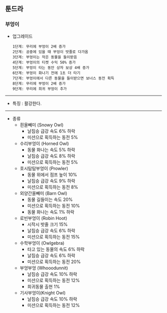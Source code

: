 ## 툰드라
### 부엉이

+ 업그레이드

      1단계: 무리에 부엉이 2배 증가
      2단계: 공중에 있을 때 부엉이 밧줄로 다가옴
      3단계: 부엉이는 작은 동물을 들이받음
      4단계: 부엉이의 티켓 수익 50% 증가
      5단계: 부엉이 타는 동안 상자 보상 4배 증가
      6단계: 부엉이 화나기 전에 1초 더 타기
      7단계: 부엉이에서 다른 동물을 들이받으면 보너스 동전 획득
      8단계: 무리에 부엉이 2배 증가
      9단계: 무리에 희귀 부엉이 추가
	    
***
+ 특징 : 활강한다. 
***
* 종류
    * 흰올빼미 (Snowy Owl)
      + 날짐승 급강 속도 6% 하락
      + 미션으로 획득하는 동전 5%
    * 수리부엉이 (Horned Owl)
      + 동물 화나는 속도 5% 하락
      + 날짐승 급강 속도 8% 하락
      + 미션으로 획득하는 동전 5%
    * 호시탐탐부엉이 (Prowler)
      + 동물 위에서 점프 높이 10%
      + 날짐승 급강 속도 9% 하락
      + 미션으로 획득하는 동전 8%
    * 외양간올빼미 (Barn Owl)
      + 동물 길들이는 속도 20%
      + 미션으로 획득하는 동전 10%
      + 동물 화나는 속도 1% 하락
    * 로빈부엉이 (Robin Hoot)
      + 시작시 밧줄 크기 15%
      + 날짐승 급강 속도 6% 하락
      + 미션으로 획득하는 동전 15%
    * 수학부엉이 (Owlgebra)
      + 타고 있는 동물의 속도 6% 하락
      + 날짐승 급강 속도 6% 하락
      + 미션으로 획득하는 동전 20%
    * 부엉부엉 (Whooodunnit)
      + 날짐승 급강 속도 10% 하락
      + 미션으로 획득하는 동전 12%
      + 희귀동물 출현 1%
    * 기사부엉이(Knight Owl)
      + 날짐승 급강 속도 10% 하락
      + 미션으로 획득하는 동전 12%
